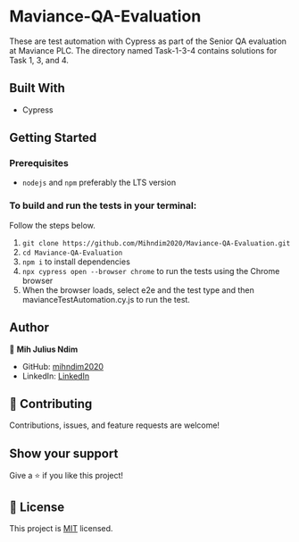 # Maviance-QA-Evaluation
These are test automation with Cypress as part of the Senior QA evaluation at Maviance PLC. The directory named Task-1-3-4 contains solutions for Task 1, 3, and 4.

## Built With
- Cypress 

## Getting Started

### Prerequisites

- `nodejs` and `npm` preferably the LTS version

### To build and run the tests in your terminal:

Follow the steps below. 

1. `git clone https://github.com/Mihndim2020/Maviance-QA-Evaluation.git`
2. `cd Maviance-QA-Evaluation`
3. `npm i` to install dependencies
4. `npx cypress open --browser chrome` to run the tests using the Chrome browser
5. When the browser loads, select e2e and the test type and then mavianceTestAutomation.cy.js to run the test. 

## Author

👤 **Mih Julius Ndim**

- GitHub: [mihndim2020](https://github.com/mihndim2020)
- LinkedIn: [LinkedIn](https://www.linkedin.com/in/mihndim/)

## 🤝 Contributing

Contributions, issues, and feature requests are welcome!

## Show your support

Give a ⭐️ if you like this project!

## 📝 License

This project is [MIT](./MIT.md) licensed.

